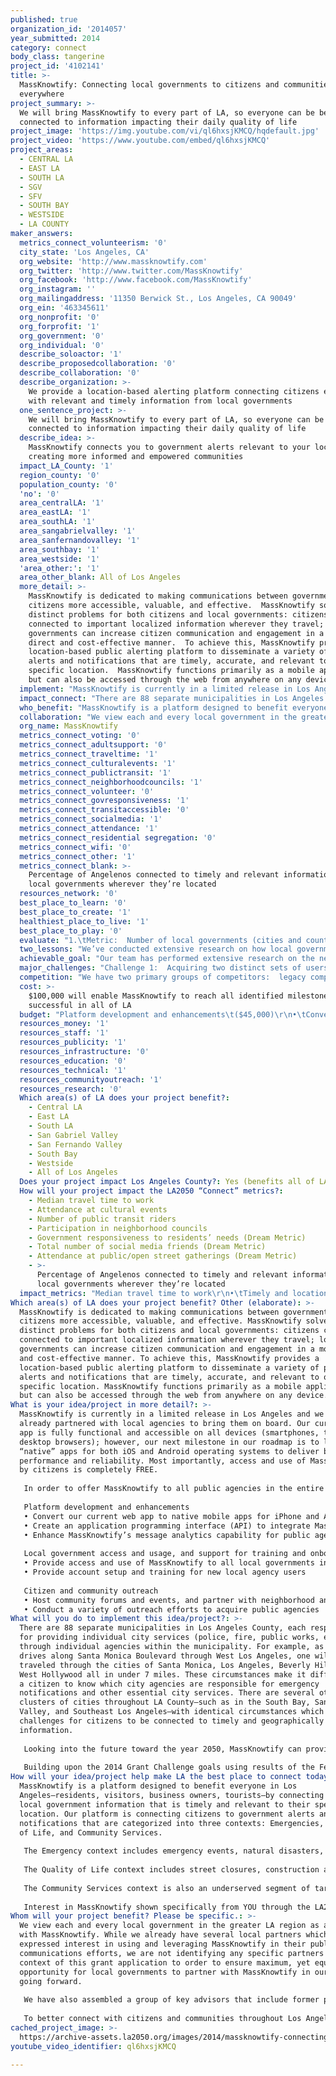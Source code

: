 ```yaml
---
published: true
organization_id: '2014057'
year_submitted: 2014
category: connect
body_class: tangerine
project_id: '4102141'
title: >-
  MassKnowtify: Connecting local governments to citizens and communities
  everywhere
project_summary: >-
  We will bring MassKnowtify to every part of LA, so everyone can be better
  connected to information impacting their daily quality of life
project_image: 'https://img.youtube.com/vi/ql6hxsjKMCQ/hqdefault.jpg'
project_video: 'https://www.youtube.com/embed/ql6hxsjKMCQ'
project_areas:
  - CENTRAL LA
  - EAST LA
  - SOUTH LA
  - SGV
  - SFV
  - SOUTH BAY
  - WESTSIDE
  - LA COUNTY
maker_answers:
  metrics_connect_volunteerism: '0'
  city_state: 'Los Angeles, CA'
  org_website: 'http://www.massknowtify.com'
  org_twitter: 'http://www.twitter.com/MassKnowtify'
  org_facebook: 'http://www.facebook.com/MassKnowtify'
  org_instagram: ''
  org_mailingaddress: '11350 Berwick St., Los Angeles, CA 90049'
  org_ein: '463345611'
  org_nonprofit: '0'
  org_forprofit: '1'
  org_government: '0'
  org_individual: '0'
  describe_soloactor: '1'
  describe_proposedcollaboration: '0'
  describe_collaboration: '0'
  describe_organization: >-
    We provide a location-based alerting platform connecting citizens everywhere
    with relevant and timely information from local governments
  one_sentence_project: >-
    We will bring MassKnowtify to every part of LA, so everyone can be better
    connected to information impacting their daily quality of life
  describe_idea: >-
    MassKnowtify connects you to government alerts relevant to your location,
    creating more informed and empowered communities
  impact_LA_County: '1'
  region_county: '0'
  population_county: '0'
  'no': '0'
  area_centralLA: '1'
  area_eastLA: '1'
  area_southLA: '1'
  area_sangabrielvalley: '1'
  area_sanfernandovalley: '1'
  area_southbay: '1'
  area_westside: '1'
  'area_other:': '1'
  area_other_blank: All of Los Angeles
  more_detail: >-
    MassKnowtify is dedicated to making communications between government and
    citizens more accessible, valuable, and effective.  MassKnowtify solves
    distinct problems for both citizens and local governments: citizens can be
    connected to important localized information wherever they travel; local
    governments can increase citizen communication and engagement in a more
    direct and cost-effective manner.  To achieve this, MassKnowtify provides a
    location-based public alerting platform to disseminate a variety of public
    alerts and notifications that are timely, accurate, and relevant to one’s
    specific location.  MassKnowtify functions primarily as a mobile application
    but can also be accessed through the web from anywhere on any device.
  implement: "MassKnowtify is currently in a limited release in Los Angeles and we have already partnered with local agencies to bring them on board.  Our current web app is fully functional and accessible on all devices (smartphones, tablets, desktop browsers); however, our next milestone in our roadmap is to launch “native” apps for both iOS and Android operating systems to deliver better performance and reliability.  Most importantly, access and use of MassKnowtify by citizens is completely FREE.  \r\n\r\nIn order to offer MassKnowtify to all public agencies in the entire region, we will implement the following initiatives:\r\n\r\nPlatform development and enhancements\t\t\t\r\n•\tConvert our current web app to native mobile apps for iPhone and Android\r\n•\tCreate an application programming interface (API) to integrate MassKnowtify alerts on city websites and other digital distribution channels\r\n•\tEnhance MassKnowtify’s message analytics capability for public agencies to better assess the effectiveness of their messaging\r\n\r\nLocal government access and usage, and support for training and onboarding\r\n•\tProvide access and use of MassKnowtify to all local governments in the greater LA region\r\n•\tProvide account setup and training for new local agency users\r\n\r\nCitizen and community outreach\t\t\t\t\r\n•\tHost community forums and events, and partner with neighborhood and community based organizations, to drive citizen awareness and usage of MassKnowtify\r\n•\tConduct a variety of outreach efforts to acquire public agencies \r\n"
  impact_connect: "There are 88 separate municipalities in Los Angeles County, each responsible for providing individual city services (police, fire, public works, etc.) through individual agencies within the municipality.  For example, as one drives along Santa Monica Boulevard through West Los Angeles, one will have traveled through the cities of Santa Monica, Los Angeles, Beverly Hills, and West Hollywood all in under 7 miles.   These circumstances make it difficult for a citizen to know which city agencies are responsible for emergency notifications and other essential city services.  There are several other large clusters of cities throughout LA County—such as in the South Bay, San Gabriel Valley, and Southeast Los Angeles—with identical circumstances which present challenges for citizens to be connected to timely and geographically relevant information.\r\n\r\nLooking into the future toward the year 2050, MassKnowtify can provide the basis for greater connectedness and trust in our local governments.  In the wake of the recession, local governments everywhere are experiencing greater pressures to provide services in a more sustainable and cost-effective manner.  In addition, civic engagement is important to the success and vibrancy of our communities which are in tremendous need of innovative solutions to drive greater civic engagement.  By providing a platform to connect local governments to citizens, wherever they may be located, civic engagement can be dramatically increased in many new ways over the long run.  Future extensions of MassKnowtify may include crowd-sourced information and alerts, and greater contextualized notification for various types of local information.\r\n\r\nBuilding upon the 2014 Grant Challenge goals using results of the February 2013 Grants Challenge and My LA2050 Report, MassKnowtify addresses Public Safety as a priority focus area, which  was the area with the least number of submissions in the February 2013 Grants Challenge.  MassKnowtify also addresses cross-indicator trends from the LA2050 Report by addressing Technology to leverage new technology to build LA’s future and a new way of connecting to local government, and addressing Design & Innovation by applying technology and design to deliver a product and service benefitting all in Los Angeles.  Finally, MassKnowtify increases and enhances Social Connectedness by making citizens more connected to their local governments–where they live, work, and spend their free time–in a dramatically new way.\r\n"
  who_benefit: "MassKnowtify is a platform designed to benefit everyone in Los Angeles—residents, visitors, business owners, tourists—by connecting them to local government information that is timely and relevant to their specific location.  Our platform is connecting citizens to government alerts and notifications that are categorized into three contexts: Emergencies, Quality of Life, and Community Services.\r\n\r\nThe Emergency context includes emergency events, natural disasters, and police and fire activity.  The agency users include police, fire, and emergency management agencies.  A key differentiator for MassKnowtify is that other systems are tailored only to the “local” population—the population of residents who have opted in to the system using a fixed address.  MassKnowtify, however, provides notification ability to both the local and “visitor” populations.  The visitor population consists of citizens who have not pre-registered for their local system, which may be for a variety of reasons including: lack of awareness of system, registration is viewed as too cumbersome, they live and work in different cities, or they are visitors from out of town.\r\n\r\nThe Quality of Life context includes street closures, construction activity, power outages, traffic incidents, and public transit delays.  Certain available tools attempt to address this segment but since they are primarily focused on serving the Emergencies segment, they do not emphasize “non-emergency” communications because of the risk of oversaturating messaging and alienating citizens who have subscribed for the system.  MassKnowtify allows each citizen user to custom select the types and frequency of messages to receive, and whether to receive them as a push notification, or by simply accessing the MassKnowtify system on demand.\r\n\r\nThe Community Services context is also an underserved segment of targeting citizens with timely and relevant information.   In talking directly with local agencies, this context is very important to reach constituents that seek out or need their services.  Examples include public events, recreation programs, tourism information, and public outreach campaigns.\r\n\r\nInterest in MassKnowtify shown specifically from YOU through the LA2050 Grants Challenge will help fuel adoption by local governments throughout Los Angeles.  Help us dramatically improve how governments connect to citizens with information that’s timely and relevant to them!"
  collaboration: "We view each and every local government in the greater LA region as a partner with MassKnowtify.  While we already have several local partners which have expressed interest in using and leveraging MassKnowtify in their public communications efforts, we are not identifying any specific partners in the context of this grant application to order to ensure maximum, yet equitable, opportunity for local governments to partner with MassKnowtify in our efforts going forward.\r\n\r\nWe have also assembled a group of key advisors that include former public safety officials and public communications experts, and we will continue to rely on our network of partner agencies and advisors to enable MassKnowtify to serve the needs of all Los Angeles residents.  \r\n\r\nTo better connect with citizens and communities throughout Los Angeles, we will rely on networking with a broad spectrum of groups, including community based organizations, neighborhood councils and associations, local elected officials, and other civic technology providers.\r\n"
  org_name: MassKnowtify
  metrics_connect_voting: '0'
  metrics_connect_adultsupport: '0'
  metrics_connect_traveltime: '1'
  metrics_connect_culturalevents: '1'
  metrics_connect_publictransit: '1'
  metrics_connect_neighborhoodcouncils: '1'
  metrics_connect_volunteer: '0'
  metrics_connect_govresponsiveness: '1'
  metrics_connect_transitaccessible: '0'
  metrics_connect_socialmedia: '1'
  metrics_connect_attendance: '1'
  metrics_connect_residential segregation: '0'
  metrics_connect_wifi: '0'
  metrics_connect_other: '1'
  metrics_connect_blank: >-
    Percentage of Angelenos connected to timely and relevant information from
    local governments wherever they’re located
  resources_network: '0'
  best_place_to_learn: '0'
  best_place_to_create: '1'
  healthiest_place_to_live: '1'
  best_place_to_play: '0'
  evaluate: "1.\tMetric:  Number of local governments (cities and counties) registered\r\n\t•\tThe number of local governments registered throughout the LA region, including the 88 cities in Los Angeles County.\r\n\r\n2.\tMetric:  Number of agencies registered per local government\r\n\t•\tEnsuring that each local government has the most number of agencies registered based on the services provided within each jurisdiction.\r\n\r\n3.\tMetric:  Number of citizens registered\r\n\t•\tAs more citizens are registered with MassKnowtify, the value to local governments continues increases dramatically.\r\n\r\n4.\tMetric:  Number of alerts sent per message category (police, fire, public transit, public works, airports, recreation, etc.)\r\n\t•\tEvaluating how each agency uses MassKnowtify—both the types and frequency of messages—will enable us to better tailor our platform to the needs of local governments and citizens.\r\n\r\n5.\tMetric: Percentage of alerts rated “helpful” by citizens across the platform\r\n\t•\tMassKnowtify enables local agencies to receive ratings and feedback on their messages from citizens in real time.  Using our message rating system, citizens can select either helpful/unhelpful for each notification received, which provides greater insights to local governments on how to improve their messaging efforts.\r\n"
  two_lessons: "We’ve conducted extensive research on how local governments connect with their citizens, and the gaps that limit effective citizen communication and engagement.  We’ve discovered two key lessons from our work:  1) local governments have a difficult time connecting directly with significant portions of their constituencies, and 2) citizens are increasingly demanding more accessible and effective ways to receive information from local governments that impacts their daily quality of life.\r\n\r\nFirst, we’ve discovered that local governments have a difficult time connecting directly with significant portions of their constituencies.  The most significant portion is the “daily visitor” population, which we define as people who live and work in different municipal (city) jurisdictions.  According to the US Census Bureau, 60% of the entire population in LA County is a daily visitor to another city.  Despite this significant percentage, there are no tools available to local governments to quickly and effectively target the daily visitor population, or any of their other constituents, while they’re on the go. \r\n\r\nSecond, we’ve conducted extensive market research on the demand for this type of platform from citizens and communities.  Our survey data clearly shows that gaps that exist and what citizens demand.  For example, we asked the following questions to over 100 citizens:\r\n\r\n“How would you rate your city’s ability to communicate directly to you?”\r\nResponses:  Poor – 40%, Fair – 38%, Good – 21%, Excellent – 2%.\r\n\r\n“In the event of In the event of an emergency or disaster, how confident are you in your local city's ability to quickly notify you of important information?”\r\nResponses:  Much Lower Confidence – 10%, Slightly Lower Confidence – 13%, Some Confidence – 47%, Higher Confidence – 23%, Much Higher Confidence – 7%.\r\n\r\nThe responses to these two questions indicate that local governments are not adequately equipped to be communicating directly and when it matters most, during an emergency.\r\n\r\nFurther, these same survey respondents were presented with an overview of MassKnowtify, and were asked to identify on a five-point scale their likelihood of using MassKnowtify as a smartphone app.  According to the scale (1= Very Unlikely, 2=Unlikely, 3=Undecided, 4=Likely, 5=Very Likely), the average response was 4.3 which indicates strong demand for this type of platform. "
  achievable_goal: "Our team has performed extensive research on the needs of local government agencies in their public information and communications efforts.  We have successfully translated this research into the development of the MassKnowtify platform to create what is currently available to local governments and citizens.\r\n\r\nNow, we are no longer in the pilot and development stage, and the service is available to a limited beta group in Los Angeles.  MassKnowtify has received notable recognition in just the past few months with awards and honors from UCLA, Amazon Web Services, and Accela Software.\r\n\r\nThe LA2050 Grant Challenge will add to significant momentum to our effort.  This funding will substantially grow and enhance what we’ve already built, and will provide for continued growth as we expand to all areas of Los Angeles and acquire both local government users and citizen users.  \r\n\r\nPresently, MassKnowtify’s platform development has reached the following milestones:\r\n\r\n•\tJune 2013:  Completed market research with citizen users and public agency users demonstrating the demand for the MassKnowtify platform\r\n•\tSeptember 2013:  Completed our version 1.0 product which includes separate interfaces for public agency users and citizen users\r\n•\tJanuary 2014:  Established a test group of local government partners\r\n•\tMay 2014:  Won 1st Place at UCLA’s Entrepreneur Venture Competition\r\n•\tJune 2014:  Named Finalist at Amazon Web Services’ City on a Cloud Innovation Challenge, a global competition for apps that solve local government challenges\r\n•\tJuly 2014: Won 3rd Place at Accela Software’s App Challenge, a global competition for apps that open up government data for citizens and enable citizens and businesses to connect with local governments\r\n•\tJuly 2014:  Completed our version 2.0 product which incorporates the feedback received from our test group\r\n\r\nOur upcoming milestones are the following:\r\n\r\n•\tFall 2014:  Begin acquiring live content (alerts and notifications) from agency test users\r\n•\tFall 2014:  Launch iPhone App v1 on Apple App Store\r\n•\tFall 2014:  Begin outreach campaigns targeting local governments in limited areas in Los Angeles\r\n•\tWinter 2015:  Begin wider outreach campaign for all of Los Angeles area\r\n•\tWinter 2015:  Launch Android App v1 on Google Play\r\n•\tSpring 2015:  Target date to acquire all 88 cities in LA County as MassKnowtify users\r\n"
  major_challenges: "Challenge 1:  Acquiring two distinct sets of users – citizens and local government agencies.\r\n•\tStrategy:  MassKnowtify is connecting to two distinct groups of users: citizens and local government agencies.  In order to successfully grow these user groups simultaneously, we will focus on building partnerships with smaller areas to create a more complete offering of notifications from all public agencies in a given area.  Examples of these clusters of cities include: the Westside, South Bay, Southeast Los Angeles, and San Gabriel Valley.  We will work with cities on an individual basis to focus on the specific message categories and use cases that can best be addressed with MassKnowtify. \r\n\r\nChallenge 2:  Continuing product enhancements while scaling and reaching new users.\r\n•\tStrategy:  MassKnowtify is built upon the most advanced and most secure server infrastructure available in the market through Amazon Web Services.  The ability to scale our service effectively is critical to our success, so we’ve placed a high priority on system reliability and security.  With the necessary infrastructure in place, our goal is to offer an enhanced user interface and native iOS/Android apps to achieve wider distribution of MassKnowtify.  Funding awarded through this grant opportunity will enable MassKnowtify to scale effectively and serve all of Los Angeles.\r\n"
  competition: "We have two primary groups of competitors:  legacy competitors whose business model relies on selling higher priced services such as telephone and SMS text messaging, and digital competitors which are taking a new, lower cost approach to public communications.  Generally, this field is referred to as emergency/mass notification systems (EMNS); however, MassKnowtify captures the full spectrum of public communications: from emergency events to casual fun.\r\n\r\nLegacy Competitors\r\nThis group includes Everbridge, AtHoc, CodeRed, Cooper Notification, and Blackboard Connect.  These services have pioneered the field of EMNS communications; however, their business model is becoming more and more obsolete in the digital era.  Their primary value proposition is the ability to sell preloaded telephone numbers (based on the publicly available “White Pages”) to municipalities.  This is valuable to municipalities because even if citizens do not “opt in” to their local EMNS system, telephone alerts can still be made in the event of an emergency situation.  However, these systems only have landlines in their preloaded data; no cell phone data is provided.  This is problematic because of the trends for Americans dropping their landlines and relying solely on cell phones for all their telephone needs.\r\n\r\nDigital Competitors\r\nThis group includes Nixle, LiveSafe, Ping4Alerts, NextDoor, and Twitter (to a limited degree).  These services leverage the openness of the web and digital era to create services that are more accessible to citizens and a lower cost (or free) to municipalities.  Nixle, LiveSafe, and Ping4Alerts, all offer a subscription-based model to their government clients.  NextDoor and Twitter are free services designed as true social networks; however, they are not effective at conducting targeted messaging.\r\n\r\nEven with the advent of more digital services, the legacy competitors have not shown an interest in adapting to a new model.  Many of the services remain closed and “undiscoverable” to citizens who are not subscribed to their systems.  In fact, Everbridge, one of the leading players in the EMNS market, indicated to one of its current government customers we interviewed that it will not provide an application programming interface (API) to display data on that customer’s main website, even when asked to do so by the customer.  This short-sided view creates opportunities for digital players to create additional value and meet the needs of local government agencies."
  cost: >-
    $100,000 will enable MassKnowtify to reach all identified milestones and be
    successful in all of LA
  budget: "Platform development and enhancements\t($45,000)\r\n•\tConversion from current mobile web app to iPhone app ($20,000)\r\n•\tConversion from current mobile web app to Android app ($20,000)\r\n•\tEnhanced design of app and user interface ($5,000)\r\n\r\nComments:  Our current web app is fully functional and accessible on all devices (smartphones, tablets, desktop browsers).  Our next milestone in our roadmap is to launch “native” apps for both iOS and Android operating systems to deliver better performance and reliability.  MassKnowtify’s mission is to make information free and open to citizens, so the service will always be free to the general public, and citizens will never be asked to pay for access or to download the app.  \r\n\r\nLocal government support for training and onboarding ($45,000)\r\n•\tUnlimited access and usage of MassKnowtify by LA local agencies ($40,000)\r\n•\tTraining sessions and tutorials for local agency users ($5,000)\r\n\r\nComments:  We incur server and bandwidth costs to operate the system, so this funding will cover the associated costs to support maintenance and reliability uptime and server configuration, as needed.  Agency use of MassKnowtify will be free to input alerts and for citizens to access them on demand.  To sustain our operations over time, local governments will be asked to fund the push notification feature which provides instant alerts straight to mobile devices.  In addition, we will conduct training for local agencies to better familiarize them with how to use MassKnowtify effectively.  User education will not be a significant burden to our success, but we would still like to host in-person sessions to deepen our relationships with our agency partners.  \r\n\r\nCitizen and community outreach ($5,000)\r\n•\tHosting community forums and events to drive awareness of MassKnowtify ($5,000)\r\n\r\nComments:  To acquire citizen users, we will continue efforts already in use (and not requested to be funded by this proposal) such as digital advertising, social media, and leveraging civic partners and collaborators.  We will also host community forums and other events around LA to drive awareness of MassKnowtify in all communities, so that it can serve everyone in Los Angeles.\r\n\r\nContingency budget ($5,000)\r\n\r\nComments:  We will reserve a modest (5%) contingency budget for the above activities.  This will likely support additional efforts relating to iOS/Android app development, or covering additional server costs associated with our public agency users.\r\n\r\nTOTAL: $100,000"
  resources_money: '1'
  resources_staff: '1'
  resources_publicity: '1'
  resources_infrastructure: '0'
  resources_education: '0'
  resources_technical: '1'
  resources_communityoutreach: '1'
  resources_research: '0'
  Which area(s) of LA does your project benefit?:
    - Central LA
    - East LA
    - South LA
    - San Gabriel Valley
    - San Fernando Valley
    - South Bay
    - Westside
    - All of Los Angeles
  Does your project impact Los Angeles County?: Yes (benefits all of LA County)
  How will your project impact the LA2050 “Connect” metrics?:
    - Median travel time to work
    - Attendance at cultural events
    - Number of public transit riders
    - Participation in neighborhood councils
    - Government responsiveness to residents’ needs (Dream Metric)
    - Total number of social media friends (Dream Metric)
    - Attendance at public/open street gatherings (Dream Metric)
    - >-
      Percentage of Angelenos connected to timely and relevant information from
      local governments wherever they’re located
  impact_metrics: "Median travel time to work\r\n•\tTimely and location-specific alerts for both public transit delays and street closures will improve travel times for all commuters.\r\n\r\nAttendance at cultural events\r\n•\tThe ability to inform citizens of cultural and recreation events happening wherever they’re located--home, at work, or spontaneously while on the go—will increase attendance at cultural events throughout Los Angeles.\r\n\r\nNumber of public transit riders\r\n•\tImproving the quality of information available to public transit riders by providing better access to real-time bulletins and alerts will increase trust and confidence in public transit providers, ultimately increasing utilization.  Examples include service delays, outages, reroutes, safety bulletins, and special events.\r\n\r\nParticipation in neighborhood councils\r\n•\tBy having better information of what’s happening in their communities (police and fire activity, street closures, construction, recreational programs, etc.) citizens will become more informed and empowered to leverage their participation in neighborhood council system, engage our elected leaders and decision makers, and make a difference in their communities.\r\n\r\nGovernment responsiveness to residents’ needs (Dream Metric)\r\n•\tBy communicating alerts and other important public information in real time, local governments can increase their responsiveness to residents needs by communicating how incidents are responded to in real-time for a number of city services—police, fire, public transit, public works, utilities, airports, recreation and arts, and more. This also reduces the amount of inbound requests and calls for service, which further enables local governments to prioritize the needs of their residents.\r\n\r\nTotal number of social media friends (Dream Metric)\r\n•\tImproving the effectiveness and reach of public communications efforts through MassKnowtify will generate additional engagement for local governments through other social media channels such as Twitter and Facebook.\r\n\r\nAttendance at public/open street gatherings (Dream Metric)\r\n•\tBy publicizing community events on MassKnowtify, citizens will be able to know of events near their where they live, work, and anywhere they travel."
Which area(s) of LA does your project benefit? Other (elaborate): >-
  MassKnowtify is dedicated to making communications between government and
  citizens more accessible, valuable, and effective. MassKnowtify solves
  distinct problems for both citizens and local governments: citizens can be
  connected to important localized information wherever they travel; local
  governments can increase citizen communication and engagement in a more direct
  and cost-effective manner. To achieve this, MassKnowtify provides a
  location-based public alerting platform to disseminate a variety of public
  alerts and notifications that are timely, accurate, and relevant to one’s
  specific location. MassKnowtify functions primarily as a mobile application
  but can also be accessed through the web from anywhere on any device.
What is your idea/project in more detail?: >-
  MassKnowtify is currently in a limited release in Los Angeles and we have
  already partnered with local agencies to bring them on board. Our current web
  app is fully functional and accessible on all devices (smartphones, tablets,
  desktop browsers); however, our next milestone in our roadmap is to launch
  “native” apps for both iOS and Android operating systems to deliver better
  performance and reliability. Most importantly, access and use of MassKnowtify
  by citizens is completely FREE. 
   
   In order to offer MassKnowtify to all public agencies in the entire region, we will implement the following initiatives:
   
   Platform development and enhancements 
   • Convert our current web app to native mobile apps for iPhone and Android
   • Create an application programming interface (API) to integrate MassKnowtify alerts on city websites and other digital distribution channels
   • Enhance MassKnowtify’s message analytics capability for public agencies to better assess the effectiveness of their messaging
   
   Local government access and usage, and support for training and onboarding
   • Provide access and use of MassKnowtify to all local governments in the greater LA region
   • Provide account setup and training for new local agency users
   
   Citizen and community outreach 
   • Host community forums and events, and partner with neighborhood and community based organizations, to drive citizen awareness and usage of MassKnowtify
   • Conduct a variety of outreach efforts to acquire public agencies
What will you do to implement this idea/project?: >-
  There are 88 separate municipalities in Los Angeles County, each responsible
  for providing individual city services (police, fire, public works, etc.)
  through individual agencies within the municipality. For example, as one
  drives along Santa Monica Boulevard through West Los Angeles, one will have
  traveled through the cities of Santa Monica, Los Angeles, Beverly Hills, and
  West Hollywood all in under 7 miles. These circumstances make it difficult for
  a citizen to know which city agencies are responsible for emergency
  notifications and other essential city services. There are several other large
  clusters of cities throughout LA County—such as in the South Bay, San Gabriel
  Valley, and Southeast Los Angeles—with identical circumstances which present
  challenges for citizens to be connected to timely and geographically relevant
  information.
   
   Looking into the future toward the year 2050, MassKnowtify can provide the basis for greater connectedness and trust in our local governments. In the wake of the recession, local governments everywhere are experiencing greater pressures to provide services in a more sustainable and cost-effective manner. In addition, civic engagement is important to the success and vibrancy of our communities which are in tremendous need of innovative solutions to drive greater civic engagement. By providing a platform to connect local governments to citizens, wherever they may be located, civic engagement can be dramatically increased in many new ways over the long run. Future extensions of MassKnowtify may include crowd-sourced information and alerts, and greater contextualized notification for various types of local information.
   
   Building upon the 2014 Grant Challenge goals using results of the February 2013 Grants Challenge and My LA2050 Report, MassKnowtify addresses Public Safety as a priority focus area, which was the area with the least number of submissions in the February 2013 Grants Challenge. MassKnowtify also addresses cross-indicator trends from the LA2050 Report by addressing Technology to leverage new technology to build LA’s future and a new way of connecting to local government, and addressing Design & Innovation by applying technology and design to deliver a product and service benefitting all in Los Angeles. Finally, MassKnowtify increases and enhances Social Connectedness by making citizens more connected to their local governments–where they live, work, and spend their free time–in a dramatically new way.
How will your idea/project help make LA the best place to connect today? In LA2050?: >-
  MassKnowtify is a platform designed to benefit everyone in Los
  Angeles—residents, visitors, business owners, tourists—by connecting them to
  local government information that is timely and relevant to their specific
  location. Our platform is connecting citizens to government alerts and
  notifications that are categorized into three contexts: Emergencies, Quality
  of Life, and Community Services.
   
   The Emergency context includes emergency events, natural disasters, and police and fire activity. The agency users include police, fire, and emergency management agencies. A key differentiator for MassKnowtify is that other systems are tailored only to the “local” population—the population of residents who have opted in to the system using a fixed address. MassKnowtify, however, provides notification ability to both the local and “visitor” populations. The visitor population consists of citizens who have not pre-registered for their local system, which may be for a variety of reasons including: lack of awareness of system, registration is viewed as too cumbersome, they live and work in different cities, or they are visitors from out of town.
   
   The Quality of Life context includes street closures, construction activity, power outages, traffic incidents, and public transit delays. Certain available tools attempt to address this segment but since they are primarily focused on serving the Emergencies segment, they do not emphasize “non-emergency” communications because of the risk of oversaturating messaging and alienating citizens who have subscribed for the system. MassKnowtify allows each citizen user to custom select the types and frequency of messages to receive, and whether to receive them as a push notification, or by simply accessing the MassKnowtify system on demand.
   
   The Community Services context is also an underserved segment of targeting citizens with timely and relevant information. In talking directly with local agencies, this context is very important to reach constituents that seek out or need their services. Examples include public events, recreation programs, tourism information, and public outreach campaigns.
   
   Interest in MassKnowtify shown specifically from YOU through the LA2050 Grants Challenge will help fuel adoption by local governments throughout Los Angeles. Help us dramatically improve how governments connect to citizens with information that’s timely and relevant to them!
Whom will your project benefit? Please be specific.: >-
  We view each and every local government in the greater LA region as a partner
  with MassKnowtify. While we already have several local partners which have
  expressed interest in using and leveraging MassKnowtify in their public
  communications efforts, we are not identifying any specific partners in the
  context of this grant application to order to ensure maximum, yet equitable,
  opportunity for local governments to partner with MassKnowtify in our efforts
  going forward.
   
   We have also assembled a group of key advisors that include former public safety officials and public communications experts, and we will continue to rely on our network of partner agencies and advisors to enable MassKnowtify to serve the needs of all Los Angeles residents. 
   
   To better connect with citizens and communities throughout Los Angeles, we will rely on networking with a broad spectrum of groups, including community based organizations, neighborhood councils and associations, local elected officials, and other civic technology providers.
cached_project_image: >-
  https://archive-assets.la2050.org/images/2014/massknowtify-connecting-local-governments-to-citizens-and-communities-everywhere/img.youtube.com/vi/ql6hxsjKMCQ/hqdefault.jpg
youtube_video_identifier: ql6hxsjKMCQ

---
```


